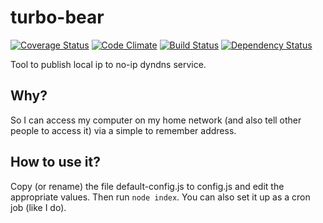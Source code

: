 turbo-bear
==========
[![Coverage Status](http://img.shields.io/coveralls/eiriksm/turbo-bear.svg)](https://coveralls.io/r/eiriksm/turbo-bear?branch=master)
[![Code Climate](http://img.shields.io/codeclimate/github/eiriksm/turbo-bear.svg)](https://codeclimate.com/github/eiriksm/turbo-bear)
[![Build Status](https://travis-ci.org/eiriksm/turbo-bear.svg)](https://travis-ci.org/eiriksm/turbo-bear)
[![Dependency Status](https://david-dm.org/eiriksm/turbo-bear.svg?theme=shields.io)](https://david-dm.org/eiriksm/turbo-bear)

Tool to publish local ip to no-ip dyndns service.

## Why?
So I can access my computer on my home network (and also tell other people to access it) via a simple to remember address.

## How to use it?
Copy (or rename) the file default-config.js to config.js and edit the appropriate values. Then run ```node index```. You can also set it up as a cron job (like I do).
